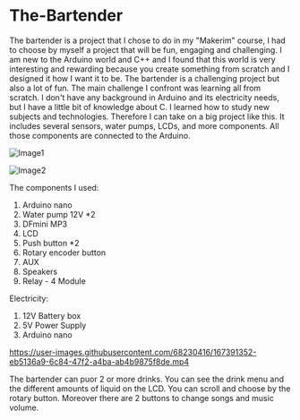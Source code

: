 # The-Bartender
The bartender is a project that I chose to do in my "Makerim" course, I had to choose by myself a project that will be fun, engaging and challenging.
I am new to the Arduino world and C++ and I found that this world is very interesting and rewarding because you create something from scratch and I designed it how I want it to be.
The bartender is a challenging project but also a lot of fun. The main challenge I confront was learning all from scratch. I don't have any background in Arduino and its electricity needs, but I have a little bit of knowledge about C. I learned how to study new subjects and technologies. Therefore I can take on a big project like this. It includes several sensors, water pumps, LCDs, and more components. All those components are connected to the Arduino.

![Image1](https://user-images.githubusercontent.com/68230416/167391301-27214106-6a5f-419e-bcca-44f912752075.jpeg)

![Image2](https://user-images.githubusercontent.com/68230416/167391243-9e972a1f-8596-4df2-9de0-d050ad0e939f.jpeg)


The components I used:
1) Arduino nano
2) Water pump 12V  *2
3) DFmini MP3
4) LCD
5) Push button  *2
6) Rotary encoder button
7) AUX
8) Speakers
9) Relay - 4 Module

Electricity:
1) 12V Battery box
2) 5V Power Supply
3) Arduino nano

https://user-images.githubusercontent.com/68230416/167391352-eb5136a9-6c84-47f2-a4ba-ab4b9875f8de.mp4

The bartender can puor 2 or more drinks.
You can see the drink menu and the different amounts of liquid on the LCD. You can scroll and choose by the rotary button.
Moreover there are 2 buttons to change songs and music volume.
